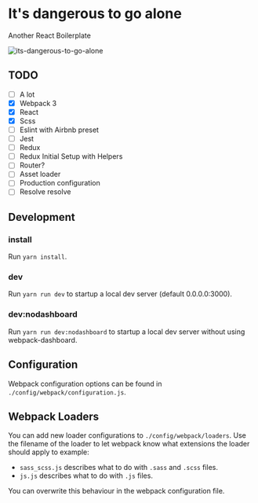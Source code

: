 # It's dangerous to go alone
Another React Boilerplate

![its-dangerous-to-go-alone](https://media.giphy.com/media/OjHWzlrqqfTwY/giphy.gif)

## TODO
- [ ] A lot
- [x] Webpack 3
- [x] React
- [x] Scss
- [ ] Eslint with Airbnb preset
- [ ] Jest
- [ ] Redux
- [ ] Redux Initial Setup with Helpers
- [ ] Router?
- [ ] Asset loader
- [ ] Production configuration
- [ ] Resolve resolve

## Development

### install
Run `yarn install`.

### dev
Run `yarn run dev` to startup a local dev server (default 0.0.0.0:3000).

### dev:nodashboard
Run `yarn run dev:nodashboard` to startup a local dev server without using webpack-dashboard.


## Configuration
Webpack configuration options can be found in `./config/webpack/configuration.js`.

## Webpack Loaders
You can add new loader configurations to `./config/webpack/loaders`.
Use the filename of the loader to let webpack know what extensions the loader should apply to
example:
- `sass_scss.js` describes what to do with `.sass` and `.scss` files.
- `js.js` describes what to do with `.js` files.

You can overwrite this behaviour in the webpack configuration file.
